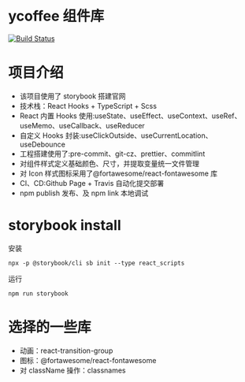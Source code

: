 # ycoffee 组件库

[![Build Status](https://travis-ci.org/yuyunzhi/ycoffee.svg?branch=master)](https://travis-ci.org/yuyunzhi/ycoffee)

# 项目介绍

- 该项目使用了 storybook 搭建官网
- 技术栈：React Hooks + TypeScript + Scss
- React 内置 Hooks 使用:useState、useEffect、useContext、useRef、useMemo、useCallback、useReducer
- 自定义 Hooks 封装:useClickOutside、useCurrentLocation、useDebounce
- 工程搭建使用了:pre-commit、git-cz、prettier、commitlint
- 对组件样式定义基础颜色、尺寸，并提取变量统一文件管理
- 对 Icon 样式图标采用了@fortawesome/react-fontawesome 库
- CI、CD:Github Page + Travis 自动化提交部署
- npm publish 发布、及 npm link 本地调试

# storybook install

安装

```$xslt
npx -p @storybook/cli sb init --type react_scripts
```

运行

```$xslt
npm run storybook
```

# 选择的一些库

- 动画：react-transition-group
- 图标：@fortawesome/react-fontawesome
- 对 className 操作：classnames
